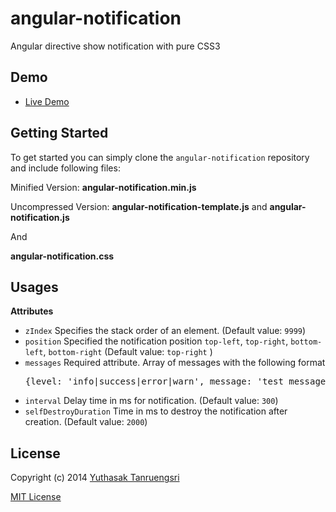 angular-notification
====================
Angular directive show notification with pure CSS3

## Demo
* [Live Demo](http://ytanruengsri.github.io/angular-notification/)

## Getting Started
To get started you can simply clone the `angular-notification` repository and include following files:

Minified Version: **angular-notification.min.js**

Uncompressed Version: **angular-notification-template.js** and **angular-notification.js**

And

**angular-notification.css**

## Usages
**Attributes**
* `zIndex` Specifies the stack order of an element. (Default value: `9999`)
* `position` Specified the notification position `top-left`, `top-right`, `bottom-left`, `bottom-right` (Default value: `top-right` )
* `messages` Required attribute. Array of messages with the following format
    <pre>{level: 'info|success|error|warn', message: 'test message'}</pre>
* `interval` Delay time in ms for notification. (Default value: `300`)
* `selfDestroyDuration` Time in ms to destroy the notification after creation. (Default value: `2000`)

## License

Copyright (c) 2014 [Yuthasak Tanruengsri](mailto:yuthasak.tanruengsri@googlemail.com)

[MIT License](https://raw.githubusercontent.com/ytanruengsri/angular-notification/master/LICENSE)
